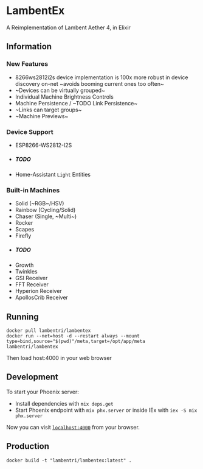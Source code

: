 # LambentEx

A Reimplementation of Lambent Aether 4, in Elixir

## Information

### New Features

- 8266ws2812i2s device implementation is 100x more robust in device discovery on-net ~avoids booming current ones too often~
- ~Devices can be virtually grouped~
- Individual Machine Brightness Controls
- Machine Persistence / ~TODO Link Persistence~
- ~Links can target groups~ 
- ~Machine Previews~

### Device Support

- ESP8266-WS2812-I2S
- ##### TODO
- Home-Assistant `Light` Entities

### Built-in Machines

- Solid (~RGB~/HSV)
- Rainbow (Cycling/Solid)
- Chaser (Single, ~Multi~)
- Rocker
- Scapes
- Firefly
- ##### TODO
- Growth
- Twinkles
- GSI Receiver
- FFT Receiver
- Hyperion Receiver
- ApollosCrib Receiver

## Running

```
docker pull lambentri/lambentex
docker run --net=host -d --restart always --mount type=bind,source="$(pwd)"/meta,target=/opt/app/meta lambentri/lambentex 
```

Then load host:4000 in your web browser

## Development

To start your Phoenix server:

  * Install dependencies with `mix deps.get`
  * Start Phoenix endpoint with `mix phx.server` or inside IEx with `iex -S mix phx.server`

Now you can visit [`localhost:4000`](http://localhost:4000) from your browser.

## Production

`docker build -t "lambentri/lambentex:latest" .`
